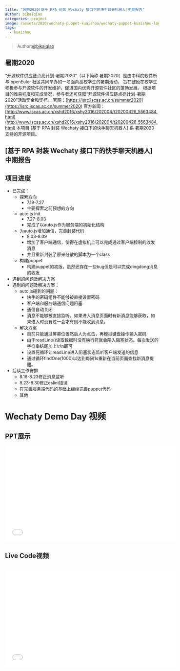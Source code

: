 ```yaml
---
title: "暑期2020[基于 RPA 封装 Wechaty 接口下的快手聊天机器人]中期报告"
author: bikaiqiao
categories: project
image: /assets/2020/wechaty-puppet-kuaishou/wechaty-puppet-kuaishou-logo.jpeg
tags:
  - kuaishou
---
```


> Author:[@bikaiqiao](https://github.com/bikaiqiao)

## 暑期2020

“开源软件供应链点亮计划-暑期2020”（以下简称 暑期2020）是由中科院软件所与 openEuler 社区共同举办的一项面向高校学生的暑期活动。
旨在鼓励在校学生积极参与开源软件的开发维护，促进国内优秀开源软件社区的蓬勃发展。
根据项目的难易程度和完成情况，参与者还可获取“开源软件供应链点亮计划-暑期2020”活动奖金和奖杯。
官网：[https://isrc.iscas.ac.cn/summer2020](https://isrc.iscas.ac.cn/summer2020) 官方新闻：[http://www.iscas.ac.cn/xshd2016/xshy2016/202004/t20200426_5563484.html](http://www.iscas.ac.cn/xshd2016/xshy2016/202004/t20200426_5563484.html)
本项目 [基于 RPA 封装 Wechaty 接口下的快手聊天机器人] 系 暑期2020 支持的开源项目。

## [基于 RPA 封装 Wechaty 接口下的快手聊天机器人]中期报告

## 项目进度

 - 已完成：
   - 探索方向
     - 7.19-7.27
     - 主要探索之前预想的方向
   - auto.js init
     - 7.27-8.03
     - 完成了以auto.js作为服务端的初始化结构
   - 为auto.js增加通信，完善封装代码
     - 8.03-8.09
     - 增加了客户端通信，使得在虚拟机上可以完成通过客户端控制的收发消息
     - 并且重新封装了原来分散的脚本为一个class
   - 构建puppet
     - 构建puppet的初版，虽然还存在一些bug但是可以完成dingdong消息的收发
 - 遇到的问题及解决方案
- 遇到的问题及解决方案：
  - auto.js碰到的问题：
    - 快手的密码组件不能够被直接设置密码
    - 客户端和服务端通信问题阻塞
    - 通信自动关闭
    - 消息不能够被直接监听。如果进入消息页面时有新消息能够获取，如果进入时没有过一会才有则不能收到消息。
  - 解决方案
    - 目前只能通过屏幕位置然后人为点击，再模拟键盘操作输入密码
    - 由于readLine()读取数据时没有换行符就会陷入阻塞状态。每次发送的字符串结尾加上\r\n即可
    - 设置死循环让readLine进入阻塞状态监听客户端发送的信息
    - 通过循环findOne(1000)以达到每隔1s重新在当前页面查找新消息提醒。
 - 后续工作安排
   - 8.16-8.23修正消息监听
   - 8.23-8.30修正eslint错误
   - 在完善服务端代码的基础上继续完善puppet代码
   - 其他

# Wechaty Demo Day 视频 #

## PPT展示 ##

<iframe src="//player.bilibili.com/player.html?aid=541808800&bvid=BV1vi4y1g7L2&cid=226344300&page=1"  width="560" height="315" scrolling="no" border="0" frameborder="no" framespacing="0" allowfullscreen="true"> </iframe>

<br>

## Live Code视频 ##

<br>

<iframe src="//player.bilibili.com/player.html?aid=541809823&bvid=BV1ei4y1g7og&cid=226344965&page=1" width="560" height="315" scrolling="no" border="0" frameborder="no" framespacing="0" allowfullscreen="true"> </iframe>
